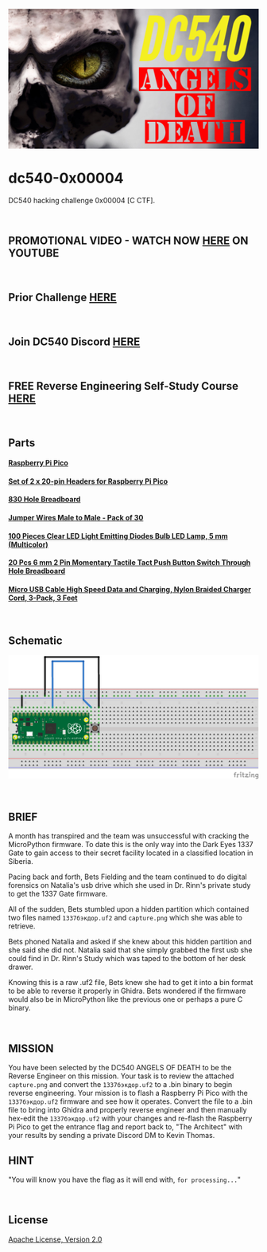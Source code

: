 ![image](https://github.com/mytechnotalent/dc540-0x00004/blob/main/DC540%20Angels%20Of%20Death.png?raw=true)

# dc540-0x00004
DC540 hacking challenge 0x00004 [C CTF].

<br>

## PROMOTIONAL VIDEO - WATCH NOW [HERE](https://youtu.be/YJAa4o7WXkE) ON YOUTUBE

<br>

## Prior Challenge [HERE](https://github.com/mytechnotalent/dc540-0x00003)

<br>

## Join DC540 Discord [HERE](https://discord.gg/TC9V9RCr5U)

<br>

## FREE Reverse Engineering Self-Study Course [HERE](https://github.com/mytechnotalent/Reverse-Engineering-Tutorial)

<br>

## Parts
#### [Raspberry Pi Pico](https://www.canakit.com/raspberry-pi-pico.html?cid=usd&src=raspberrypi)
#### [Set of 2 x 20-pin Headers for Raspberry Pi Pico](https://www.canakit.com/set-of-2-20-pin-headers-for-raspberry-pi-pico.html)
#### [830 Hole Breadboard](https://www.canakit.com/solderless-breadboard-830-hole.html)
#### [Jumper Wires Male to Male - Pack of 30](https://www.canakit.com/jumper-wires-male-to-male-6.html)
#### [100 Pieces Clear LED Light Emitting Diodes Bulb LED Lamp, 5 mm (Multicolor)](https://www.amazon.com/eBoot-Pieces-Emitting-Diodes-Assorted/dp/B06XPV4CSH)
#### [20 Pcs 6 mm 2 Pin Momentary Tactile Tact Push Button Switch Through Hole Breadboard](https://www.amazon.com/Momentary-Tactile-Through-Breadboard-Friendly/dp/B07WF76VHT)
#### [Micro USB Cable High Speed Data and Charging, Nylon Braided Charger Cord, 3-Pack, 3 Feet](https://www.amazon.com/Rankie-Micro-Charging-Braided-3-Pack/dp/B01JPDTZXK)

<br>

## Schematic
![image](https://github.com/mytechnotalent/dc540-0x00003/blob/main/schematic.png?raw=true)

<br>

## BRIEF
A month has transpired and the team was unsuccessful with cracking the MicroPython firmware.  To date this is the only way into the Dark Eyes 1337 Gate to gain access to their secret facility located in a classified location in Siberia.

Pacing back and forth, Bets Fielding and the team continued to do digital forensics on Natalia's usb drive which she used in Dr. Rinn's private study to get the 1337 Gate firmware.

All of the sudden, Bets stumbled upon a hidden partition which contained two files named `1337бэкдор.uf2` and `capture.png` which she was able to retrieve.  

Bets phoned Natalia and asked if she knew about this hidden partition and she said she did not.  Natalia said that she simply grabbed the first usb she could find in Dr. Rinn's Study which was taped to the bottom of her desk drawer.

Knowing this is a raw .uf2 file, Bets knew she had to get it into a bin format to be able to reverse it properly in Ghidra.  Bets wondered if the firmware would also be in MicroPython like the previous one or perhaps a pure C binary.

<br>

## MISSION
You have been selected by the DC540 ANGELS OF DEATH to be the Reverse Engineer on this mission. Your task is to review the attached `capture.png` and convert the `1337бэкдор.uf2` to a .bin binary to begin reverse engineering. Your mission is to flash a Raspberry Pi Pico with the `1337бэкдор.uf2` firmware and see how it operates. Convert the file to a .bin file to bring into Ghidra and properly reverse engineer and then manually hex-edit the `1337бэкдор.uf2` with your changes and re-flash the Raspberry Pi Pico to get the entrance flag and report back to, "The Architect" with your results by sending a private Discord DM to Kevin Thomas.

## HINT
"You will know you have the flag as it will end with, `for processing...`"

<br>

## License
[Apache License, Version 2.0](https://www.apache.org/licenses/LICENSE-2.0)
